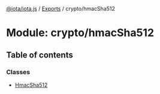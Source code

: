 [@iota/iota.js](../README.md) / [Exports](../modules.md) / crypto/hmacSha512

# Module: crypto/hmacSha512

## Table of contents

### Classes

- [HmacSha512](../classes/crypto_hmacsha512.hmacsha512.md)
